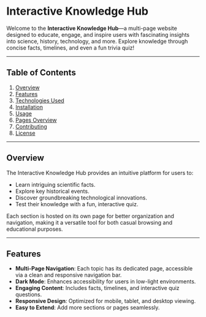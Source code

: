 # Interactive Knowledge Hub

Welcome to the **Interactive Knowledge Hub**—a multi-page website designed to educate, engage, and inspire users with fascinating insights into science, history, technology, and more. Explore knowledge through concise facts, timelines, and even a fun trivia quiz!

---

## Table of Contents
1. [Overview](#overview)
2. [Features](#features)
3. [Technologies Used](#technologies-used)
4. [Installation](#installation)
5. [Usage](#usage)
6. [Pages Overview](#pages-overview)
7. [Contributing](#contributing)
8. [License](#license)

---

## Overview
The Interactive Knowledge Hub provides an intuitive platform for users to:
- Learn intriguing scientific facts.
- Explore key historical events.
- Discover groundbreaking technological innovations.
- Test their knowledge with a fun, interactive quiz.

Each section is hosted on its own page for better organization and navigation, making it a versatile tool for both casual browsing and educational purposes.

---

## Features
- **Multi-Page Navigation**: Each topic has its dedicated page, accessible via a clean and responsive navigation bar.
- **Dark Mode**: Enhances accessibility for users in low-light environments.
- **Engaging Content**: Includes facts, timelines, and interactive quiz questions.
- **Responsive Design**: Optimized for mobile, tablet, and desktop viewing.
- **Easy to Extend**: Add more sections or pages seamlessly.
